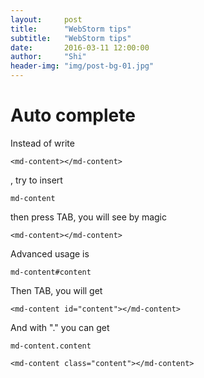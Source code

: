 ```yaml
---
layout:     post
title:      "WebStorm tips"
subtitle:   "WebStorm tips"
date:       2016-03-11 12:00:00
author:     "Shi"
header-img: "img/post-bg-01.jpg"
---
```


# Auto complete

Instead of write     
	
	<md-content></md-content>
, try to insert
	
	md-content 
 
then press TAB, you will see by magic 

    <md-content></md-content>

Advanced usage is 
	
	md-content#content

Then TAB, you will get 

    <md-content id="content"></md-content>

And with "." you can get 

	md-content.content

    <md-content class="content"></md-content>


